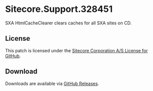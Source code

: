 # Sitecore.Support.328451
SXA HtmlCacheClearer clears caches for all SXA sites on CD.

## License  
This patch is licensed under the [Sitecore Corporation A/S License for GitHub](https://github.com/sitecoresupport/Sitecore.Support.328451/blob/master/LICENSE).  

## Download  
Downloads are available via [GitHub Releases](https://github.com/sitecoresupport/Sitecore.Support.328451/releases).  
